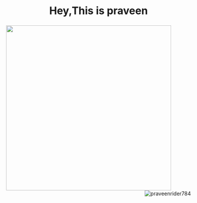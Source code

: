 <h1 align="center">Hey,This is praveen</h1>
<h3 align="center"></h3>
<div><p align="left">
  <img align="left" src="https://github-readme-stats.vercel.app/api?username=praveenrider784&theme=radical&count_private=true&include_all_commits=true&show_icons=true&custom_title=%23%20GitHub%20Stats%20%E2%9C%85" width="450px"  />
  </div>
</p>
<br><br><br><br><br><br><br>
<div>
<img align="right" padding="30px"src="https://github-readme-streak-stats.herokuapp.com/?user=praveenrider784&theme=dark" alt="praveenrider784" /></div>






